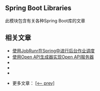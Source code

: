 ## Spring Boot Libraries

此模块包含有关各种Spring Boot库的文章

## 相关文章

+ [使用JobRunr在Spring中进行后台作业调度](docs/使用JobRunr在Spring中进行后台作业调度.md)
+ [使用Open API生成器实现Open API服务器](docs/使用OpenAPI生成器实现OpenAPI服务器.md)
+ []()
+ []()
+ []()

- 更多文章： [[<-- prev]](../spring-boot-libraries-1/README.md)